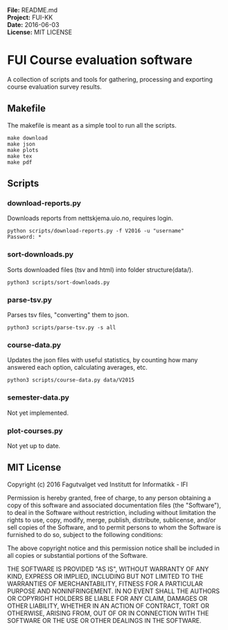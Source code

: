 **File:** README.md<br>
**Project:** FUI-KK<br>
**Date:** 2016-06-03<br>
**License:** MIT LICENSE

# FUI Course evaluation software
A collection of scripts and tools for gathering, processing and exporting
course evaluation survey results.

## Makefile
The makefile is meant as a simple tool to run all the scripts.
```
make download
make json
make plots
make tex
make pdf
```

## Scripts
### download-reports.py
Downloads reports from nettskjema.uio.no, requires login.
```
python scripts/download-reports.py -f V2016 -u "username"
Password: *
```
### sort-downloads.py
Sorts downloaded files (tsv and html) into folder structure(data/).
```
python3 scripts/sort-downloads.py
```
### parse-tsv.py
Parses tsv files, "converting" them to json.
```
python3 scripts/parse-tsv.py -s all
```
### course-data.py
Updates the json files with useful statistics, by counting how many answered
each option, calculating averages, etc.
```
python3 scripts/course-data.py data/V2015
```

### semester-data.py
Not yet implemented.
### plot-courses.py
Not yet up to date.




<!-- **List of stuff**<br>
0. [Title 0](./path0/)<br>
1. [Title 1](./path1/)<br> -->

## MIT License

Copyright (c) 2016 Fagutvalget ved Institutt for Informatikk - IFI

Permission is hereby granted, free of charge, to any person obtaining a copy
of this software and associated documentation files (the "Software"), to deal
in the Software without restriction, including without limitation the rights
to use, copy, modify, merge, publish, distribute, sublicense, and/or sell
copies of the Software, and to permit persons to whom the Software is
furnished to do so, subject to the following conditions:

The above copyright notice and this permission notice shall be included in all
copies or substantial portions of the Software.

THE SOFTWARE IS PROVIDED "AS IS", WITHOUT WARRANTY OF ANY KIND, EXPRESS OR
IMPLIED, INCLUDING BUT NOT LIMITED TO THE WARRANTIES OF MERCHANTABILITY,
FITNESS FOR A PARTICULAR PURPOSE AND NONINFRINGEMENT. IN NO EVENT SHALL THE
AUTHORS OR COPYRIGHT HOLDERS BE LIABLE FOR ANY CLAIM, DAMAGES OR OTHER
LIABILITY, WHETHER IN AN ACTION OF CONTRACT, TORT OR OTHERWISE, ARISING FROM,
OUT OF OR IN CONNECTION WITH THE SOFTWARE OR THE USE OR OTHER DEALINGS IN THE
SOFTWARE.
<br>
